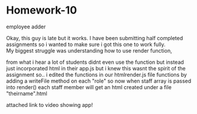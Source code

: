 # Homework-10
employee adder

Okay, this guy is late but it works.  I have been submitting half completed assignments so i wanted to make sure i got this one to work fully.  
My biggest struggle was understanding how to use render function, 

from what i hear a lot of students didnt even use the function but instead just incorporated html in their app.js but i knew this wasnt the spirit of the assignment so..
i edited the functions in our htmlrender.js file functions by adding a writeFile method on each "role" so now when staff array is passed into render() 
each staff member will get an html created under a file "theirname".html

attached link to video showing app!

